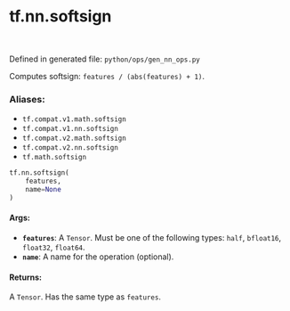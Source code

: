 <div itemscope itemtype="http://developers.google.com/ReferenceObject">
<meta itemprop="name" content="tf.nn.softsign" />
<meta itemprop="path" content="Stable" />
</div>

# tf.nn.softsign

<!-- Insert buttons -->

<table class="tfo-notebook-buttons tfo-api" align="left">
</table>

Defined in generated file: `python/ops/gen_nn_ops.py`



<!-- Start diff -->
Computes softsign: `features / (abs(features) + 1)`.

### Aliases:

* `tf.compat.v1.math.softsign`
* `tf.compat.v1.nn.softsign`
* `tf.compat.v2.math.softsign`
* `tf.compat.v2.nn.softsign`
* `tf.math.softsign`


``` python
tf.nn.softsign(
    features,
    name=None
)
```



<!-- Placeholder for "Used in" -->


#### Args:


* <b>`features`</b>: A `Tensor`. Must be one of the following types: `half`, `bfloat16`, `float32`, `float64`.
* <b>`name`</b>: A name for the operation (optional).


#### Returns:

A `Tensor`. Has the same type as `features`.
